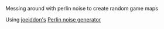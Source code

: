Messing around with perlin noise to create random game maps

Using [joeiddon's](https://github.com/joeiddon) [Perlin noise generator](https://github.com/joeiddon/perlin)
